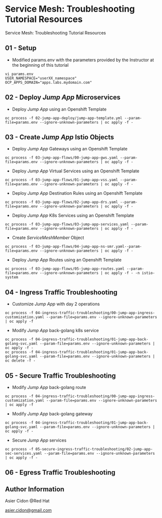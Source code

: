 # Service Mesh: Troubleshooting Tutorial Resources

Service Mesh: Troubleshooting Tutorial Resources

## 01 - Setup

- Modified params.env with the parameters provided by the Instructor at the beginning of this tutorial

```$bash
vi params.env
USER_NAMESPACE="userXX_namespace"
OCP_APPS_DOMAIN="apps.labs.mydomain.com"
```

## 02 - Deploy _Jump App_ Microservices

- Deploy _Jump App_ using an Openshift Template 

```$bash
oc process -f 02-jump-app-deploy/jump-app-template.yml --param-file=params.env --ignore-unknown-parameters | oc apply -f -
```

## 03 - Create _Jump App_ Istio Objects

- Deploy _Jump App_ Gateways using an Openshift Template 

```$bash
oc process -f 03-jump-app-flows/00-jump-app-gws.yaml --param-file=params.env --ignore-unknown-parameters | oc apply -f -
```

- Deploy _Jump App_ Virtual Services using an Openshift Template 

```$bash
oc process -f 03-jump-app-flows/01-jump-app-vss.yaml --param-file=params.env --ignore-unknown-parameters | oc apply -f -
```

- Deploy _Jump App_ Destination Rules using an Openshift Template 

```$bash
oc process -f 03-jump-app-flows/02-jump-app-drs.yaml --param-file=params.env --ignore-unknown-parameters | oc apply -f -
```

- Deploy _Jump App_ K8s Services using an Openshift Template 

```$bash
oc process -f 03-jump-app-flows/03-jump-app-services.yaml --param-file=params.env --ignore-unknown-parameters | oc apply -f -
```

- Create _ServiceMeshMember_ Object 

```$bash
oc process -f 03-jump-app-flows/04-jump-app-ns-smr.yaml--param-file=params.env --ignore-unknown-parameters | oc apply -f -
```

- Deploy _Jump App_ Routes using an Openshift Template 

```$bash
oc process -f 03-jump-app-flows/05-jump-app-routes.yaml --param-file=params.env --ignore-unknown-parameters | oc apply -f - -n istio-system
```

## 04 - Ingress Traffic Troubleshooting 

- Customize _Jump App_ with day 2 operations

```$bash
oc process -f 04-ingress-traffic-troubleshooting/00-jump-app-ingress-customization.yaml --param-file=params.env --ignore-unknown-parameters | oc apply -f 
```

- Modify _Jump App_ back-golang k8s service

```$bash
oc process -f 04-ingress-traffic-troubleshooting/01-jump-app-back-golang-svc.yaml --param-file=params.env --ignore-unknown-parameters | oc apply -f -
oc process -f 04-ingress-traffic-troubleshooting/01-jump-app-back-golang-svc.yaml --param-file=params.env --ignore-unknown-parameters | oc delete -f -
```

## 05 - Secure Traffic Troubleshooting 

- Modify _Jump App_ back-golang route

```$bash
oc process -f 04-ingress-traffic-troubleshooting/00-jump-app-ingress-customization.yaml --param-file=params.env --ignore-unknown-parameters | oc apply -f 
```

- Modify _Jump App_ back-golang gateway

```$bash
oc process -f 04-ingress-traffic-troubleshooting/01-jump-app-back-golang-svc.yaml --param-file=params.env --ignore-unknown-parameters | oc apply -f -
```

- Secure _Jump App_ services

```$bash
oc process -f 05-secure-ingress-traffic-troubleshooting/02-jump-app-sec-services.yaml --param-file=params.env --ignore-unknown-parameters | oc apply -f -
```


## 06 - Egress Traffic Troubleshooting 


## Author Information

Asier Cidon @Red Hat

asier.cidon@gmail.com

